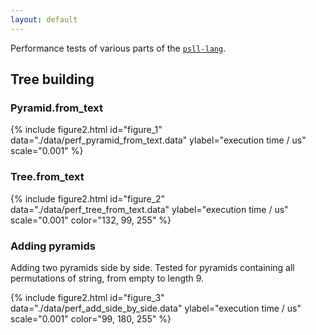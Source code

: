 ```yaml
---
layout: default
---
```


Performance tests of various parts of the [`psll-lang`](https://github.com/MarcinKonowalczyk/psll-lang).

## Tree building

### Pyramid.from_text

{% include figure2.html id="figure_1" data="./data/perf_pyramid_from_text.data" ylabel="execution time / us" scale="0.001" %}

### Tree.from_text

{% include figure2.html id="figure_2" data="./data/perf_tree_from_text.data" ylabel="execution time / us" scale="0.001" color="132, 99, 255" %}

### Adding pyramids

Adding two pyramids side by side. Tested for pyramids containing all permutations of string, from empty to length 9.

{% include figure2.html id="figure_3" data="./data/perf_add_side_by_side.data" ylabel="execution time / us" scale="0.001" color="99, 180, 255" %}
